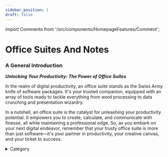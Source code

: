 ```yaml
---
sidebar_position: 1
draft: false
---
```

import Comments from '/src/components/HomepageFeatures/Comment';

# Office Suites And Notes

### **A General Introduction**

_**Unlocking Your Productivity: The Power of Office Suites**_

In the realm of digital productivity, an office suite stands as the Swiss Army knife of software packages. It's your trusted companion, equipped with an array of tools ready to tackle everything from word processing to data crunching and presentation wizardry.&#x20;

In a nutshell, an office suite is the catalyst for unleashing your productivity potential. It empowers you to create, calculate, and communicate with finesse, all while maintaining a professional edge. So, as you embark on your next digital endeavor, remember that your trusty office suite is more than just software—it's your partner in productivity, your creative canvas, and your ticket to success.


<details>

<summary>Category</summary>

Kubernetes, cloud computing, DevOps, cloud services, hosting platform, container orchestration, cloud infrastructure, cloud deployment, cloud management, cloud technology, cloud solutions, office suite, notes

</details>


<Comments />